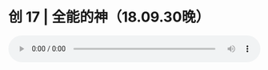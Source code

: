 # 创 17 | 全能的神（18.09.30晚） 

<audio style="width: 100%;" preload="false" controls controlslist="nodownload"><source src="//cdn.wechat.edu.pl/audio/mp3/old/26571.mp3" type="audio/mpeg">Your browser does not support the audio element.</audio>


